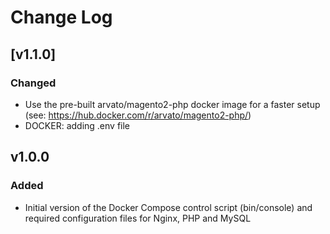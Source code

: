 # Change Log

## [v1.1.0]

### Changed
- Use the pre-built arvato/magento2-php docker image for a faster setup (see: https://hub.docker.com/r/arvato/magento2-php/)
- DOCKER: adding .env file

## v1.0.0
### Added
- Initial version of the Docker Compose control script (bin/console) and required configuration files for Nginx, PHP and MySQL
